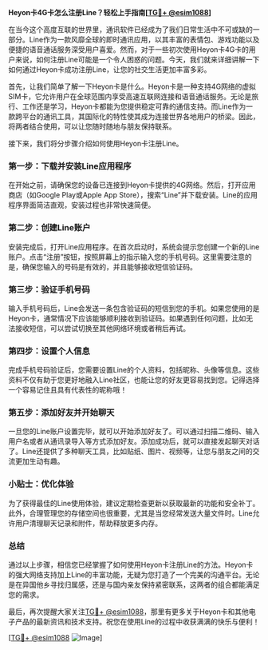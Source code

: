 **Heyon卡4G卡怎么注册Line？轻松上手指南[[TG💪+ @esim1088](https://t.me/s/esim1088)]**

在当今这个高度互联的世界里，通讯软件已经成为了我们日常生活中不可或缺的一部分。Line作为一款风靡全球的即时通讯应用，以其丰富的表情包、游戏功能以及便捷的语音通话服务深受用户喜爱。然而，对于一些初次使用Heyon卡4G卡的用户来说，如何注册Line可能是一个令人困惑的问题。今天，我们就来详细讲解一下如何通过Heyon卡成功注册Line，让您的社交生活更加丰富多彩。

首先，让我们简单了解一下Heyon卡是什么。Heyon卡是一种支持4G网络的虚拟SIM卡，它允许用户在全球范围内享受高速互联网连接和语音通话服务。无论是旅行、工作还是学习，Heyon卡都能为您提供稳定可靠的通信支持。而Line作为一款跨平台的通讯工具，其国际化的特性使其成为连接世界各地用户的桥梁。因此，将两者结合使用，可以让您随时随地与朋友保持联系。

接下来，我们将分步骤介绍如何使用Heyon卡注册Line。

### 第一步：下载并安装Line应用程序

在开始之前，请确保您的设备已连接到Heyon卡提供的4G网络。然后，打开应用商店（如Google Play或Apple App Store），搜索“Line”并下载安装。Line的应用程序界面简洁直观，安装过程也非常快速简便。

### 第二步：创建Line账户

安装完成后，打开Line应用程序。在首次启动时，系统会提示您创建一个新的Line账户。点击“注册”按钮，按照屏幕上的指示输入您的手机号码。这里需要注意的是，确保您输入的号码是有效的，并且能够接收短信验证码。

### 第三步：验证手机号码

输入手机号码后，Line会发送一条包含验证码的短信到您的手机。如果您使用的是Heyon卡，通常情况下应该能够顺利接收到验证码。如果遇到任何问题，比如无法接收短信，可以尝试切换至其他网络环境或者稍后再试。

### 第四步：设置个人信息

完成手机号码验证后，您需要设置Line的个人资料，包括昵称、头像等信息。这些资料不仅有助于您更好地融入Line社区，也能让您的好友更容易找到您。记得选择一个容易记住且具有代表性的昵称哦！

### 第五步：添加好友并开始聊天

一旦您的Line账户设置完毕，就可以开始添加好友了。可以通过扫描二维码、输入用户名或者从通讯录导入等方式添加好友。添加成功后，就可以直接发起聊天对话了。Line还提供了多种聊天工具，比如贴纸、图片、视频等，让您与朋友之间的交流更加生动有趣。

### 小贴士：优化体验

为了获得最佳的Line使用体验，建议定期检查更新以获取最新的功能和安全补丁。此外，合理管理您的存储空间也很重要，尤其是当您经常发送大量文件时。Line允许用户清理聊天记录和附件，帮助释放更多内存。

### 总结

通过以上步骤，相信您已经掌握了如何使用Heyon卡注册Line的方法。Heyon卡的强大网络支持加上Line的丰富功能，无疑为您打造了一个完美的沟通平台。无论是在异国他乡寻找归属感，还是与国内亲友保持紧密联系，这两者的组合都能满足您的需求。

最后，再次提醒大家关注[TG💪+ @esim1088](https://t.me/s/esim1088)，那里有更多关于Heyon卡和其他电子产品的最新资讯和技术支持。祝您在使用Line的过程中收获满满的快乐与便利！

[[TG💪+ @esim1088](https://t.me/s/esim1088) ![Image](https://i.postimg.cc/4NQfJmqS/Snipaste-2025-05-13-00-14-12.png)]
